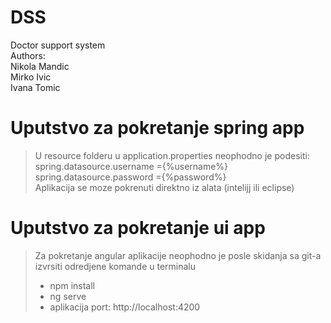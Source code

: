 # DSS
Doctor support system <br/>
Authors: <br/>
Nikola Mandic <br/>
Mirko Ivic <br/>
Ivana Tomic

# Uputstvo za pokretanje spring app <br />
> U resource folderu  u application.properties neophodno je podesiti: <br />
>spring.datasource.username ={%username%} <br />
>spring.datasource.password ={%password%} <br />
>Aplikacija se moze pokrenuti direktno iz alata (intelijj ili eclipse)

# Uputstvo za pokretanje ui app <br />
> Za pokretanje angular aplikacije neophodno je posle skidanja sa git-a izvrsiti odredjene komande u terminalu <br />
> - npm install 
> - ng serve
> - aplikacija port:
> http://localhost:4200




